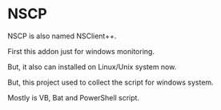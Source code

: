 # NSCP

NSCP is also named NSClient++.

First this addon just for windows monitoring.

But, it also can installed on Linux/Unix system now.

But, this project used to collect the script for windows system.

Mostly is VB, Bat and PowerShell script.
